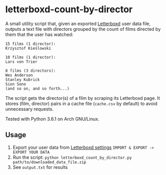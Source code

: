 # letterboxd-count-by-director

A small utility script that, given an exported [Letterboxd](letterboxd.com) user data file, outputs a text file with directors grouped by the count of films directed by them that the user has watched:

```
15 films (1 director):
Krzysztof Kieślowski

10 films (1 director):
Lars von Trier

8 films (3 directors):
Wes Anderson
Stanley Kubrick
Sion Sono
(and so on, and so forth...)
```

The script gets the director(s) of a film by scraping its Letterboxd page. It stores (film, director) pairs in a cache file (``cache.csv`` by default) to avoid unnecessary requests.

Tested with Python 3.6.1 on Arch GNU/Linux.

## Usage
1. Export your user data from [Letterboxd settings](https://letterboxd.com/settings/) ``IMPORT & EXPORT -> EXPORT YOUR DATA``
2. Run the script: ``python letterboxd_count_by_director.py path/to/downloaded_data_file.zip``
3. See ``output.txt`` for results